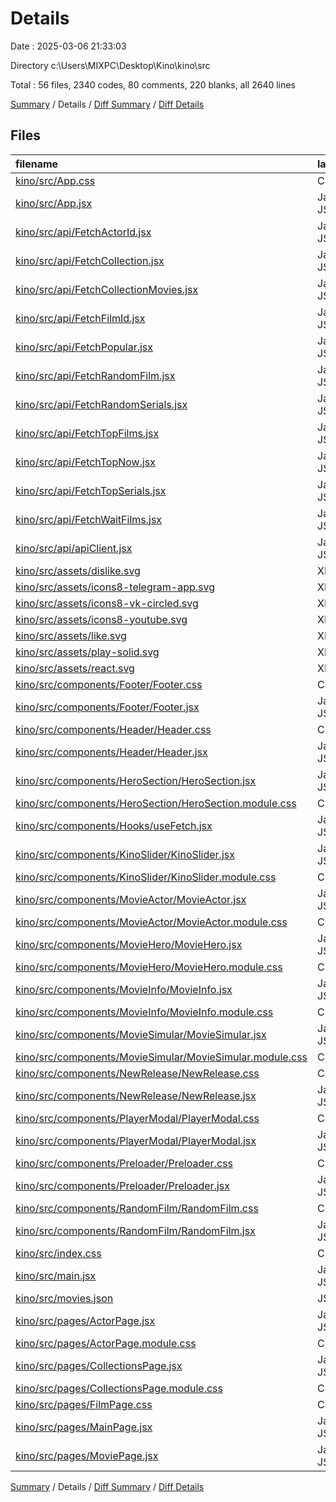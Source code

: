 # Details

Date : 2025-03-06 21:33:03

Directory c:\\Users\\MIXPC\\Desktop\\Kino\\kino\\src

Total : 56 files,  2340 codes, 80 comments, 220 blanks, all 2640 lines

[Summary](results.md) / Details / [Diff Summary](diff.md) / [Diff Details](diff-details.md)

## Files
| filename | language | code | comment | blank | total |
| :--- | :--- | ---: | ---: | ---: | ---: |
| [kino/src/App.css](/kino/src/App.css) | CSS | 71 | 0 | 3 | 74 |
| [kino/src/App.jsx](/kino/src/App.jsx) | JavaScript JSX | 21 | 0 | 8 | 29 |
| [kino/src/api/FetchActorId.jsx](/kino/src/api/FetchActorId.jsx) | JavaScript JSX | 25 | 0 | 4 | 29 |
| [kino/src/api/FetchCollection.jsx](/kino/src/api/FetchCollection.jsx) | JavaScript JSX | 27 | 0 | 0 | 27 |
| [kino/src/api/FetchCollectionMovies.jsx](/kino/src/api/FetchCollectionMovies.jsx) | JavaScript JSX | 26 | 0 | 1 | 27 |
| [kino/src/api/FetchFilmId.jsx](/kino/src/api/FetchFilmId.jsx) | JavaScript JSX | 25 | 0 | 3 | 28 |
| [kino/src/api/FetchPopular.jsx](/kino/src/api/FetchPopular.jsx) | JavaScript JSX | 24 | 0 | 2 | 26 |
| [kino/src/api/FetchRandomFilm.jsx](/kino/src/api/FetchRandomFilm.jsx) | JavaScript JSX | 25 | 3 | 2 | 30 |
| [kino/src/api/FetchRandomSerials.jsx](/kino/src/api/FetchRandomSerials.jsx) | JavaScript JSX | 25 | 4 | 4 | 33 |
| [kino/src/api/FetchTopFilms.jsx](/kino/src/api/FetchTopFilms.jsx) | JavaScript JSX | 25 | 0 | 2 | 27 |
| [kino/src/api/FetchTopNow.jsx](/kino/src/api/FetchTopNow.jsx) | JavaScript JSX | 25 | 0 | 1 | 26 |
| [kino/src/api/FetchTopSerials.jsx](/kino/src/api/FetchTopSerials.jsx) | JavaScript JSX | 25 | 0 | 3 | 28 |
| [kino/src/api/FetchWaitFilms.jsx](/kino/src/api/FetchWaitFilms.jsx) | JavaScript JSX | 25 | 0 | 3 | 28 |
| [kino/src/api/apiClient.jsx](/kino/src/api/apiClient.jsx) | JavaScript JSX | 7 | 0 | 1 | 8 |
| [kino/src/assets/dislike.svg](/kino/src/assets/dislike.svg) | XML | 3 | 0 | 1 | 4 |
| [kino/src/assets/icons8-telegram-app.svg](/kino/src/assets/icons8-telegram-app.svg) | XML | 1 | 0 | 0 | 1 |
| [kino/src/assets/icons8-vk-circled.svg](/kino/src/assets/icons8-vk-circled.svg) | XML | 1 | 0 | 0 | 1 |
| [kino/src/assets/icons8-youtube.svg](/kino/src/assets/icons8-youtube.svg) | XML | 1 | 0 | 0 | 1 |
| [kino/src/assets/like.svg](/kino/src/assets/like.svg) | XML | 3 | 0 | 1 | 4 |
| [kino/src/assets/play-solid.svg](/kino/src/assets/play-solid.svg) | XML | 1 | 0 | 0 | 1 |
| [kino/src/assets/react.svg](/kino/src/assets/react.svg) | XML | 1 | 0 | 0 | 1 |
| [kino/src/components/Footer/Footer.css](/kino/src/components/Footer/Footer.css) | CSS | 70 | 0 | 2 | 72 |
| [kino/src/components/Footer/Footer.jsx](/kino/src/components/Footer/Footer.jsx) | JavaScript JSX | 30 | 0 | 2 | 32 |
| [kino/src/components/Header/Header.css](/kino/src/components/Header/Header.css) | CSS | 81 | 0 | 6 | 87 |
| [kino/src/components/Header/Header.jsx](/kino/src/components/Header/Header.jsx) | JavaScript JSX | 28 | 0 | 2 | 30 |
| [kino/src/components/HeroSection/HeroSection.jsx](/kino/src/components/HeroSection/HeroSection.jsx) | JavaScript JSX | 48 | 1 | 8 | 57 |
| [kino/src/components/HeroSection/HeroSection.module.css](/kino/src/components/HeroSection/HeroSection.module.css) | CSS | 127 | 0 | 15 | 142 |
| [kino/src/components/Hooks/useFetch.jsx](/kino/src/components/Hooks/useFetch.jsx) | JavaScript JSX | 21 | 1 | 4 | 26 |
| [kino/src/components/KinoSlider/KinoSlider.jsx](/kino/src/components/KinoSlider/KinoSlider.jsx) | JavaScript JSX | 58 | 15 | 9 | 82 |
| [kino/src/components/KinoSlider/KinoSlider.module.css](/kino/src/components/KinoSlider/KinoSlider.module.css) | CSS | 92 | 0 | 7 | 99 |
| [kino/src/components/MovieActor/MovieActor.jsx](/kino/src/components/MovieActor/MovieActor.jsx) | JavaScript JSX | 39 | 0 | 5 | 44 |
| [kino/src/components/MovieActor/MovieActor.module.css](/kino/src/components/MovieActor/MovieActor.module.css) | CSS | 25 | 0 | 4 | 29 |
| [kino/src/components/MovieHero/MovieHero.jsx](/kino/src/components/MovieHero/MovieHero.jsx) | JavaScript JSX | 82 | 0 | 8 | 90 |
| [kino/src/components/MovieHero/MovieHero.module.css](/kino/src/components/MovieHero/MovieHero.module.css) | CSS | 92 | 0 | 3 | 95 |
| [kino/src/components/MovieInfo/MovieInfo.jsx](/kino/src/components/MovieInfo/MovieInfo.jsx) | JavaScript JSX | 36 | 0 | 1 | 37 |
| [kino/src/components/MovieInfo/MovieInfo.module.css](/kino/src/components/MovieInfo/MovieInfo.module.css) | CSS | 68 | 0 | 5 | 73 |
| [kino/src/components/MovieSimular/MovieSimular.jsx](/kino/src/components/MovieSimular/MovieSimular.jsx) | JavaScript JSX | 52 | 0 | 5 | 57 |
| [kino/src/components/MovieSimular/MovieSimular.module.css](/kino/src/components/MovieSimular/MovieSimular.module.css) | CSS | 77 | 0 | 6 | 83 |
| [kino/src/components/NewRelease/NewRelease.css](/kino/src/components/NewRelease/NewRelease.css) | CSS | 86 | 0 | 11 | 97 |
| [kino/src/components/NewRelease/NewRelease.jsx](/kino/src/components/NewRelease/NewRelease.jsx) | JavaScript JSX | 55 | 1 | 9 | 65 |
| [kino/src/components/PlayerModal/PlayerModal.css](/kino/src/components/PlayerModal/PlayerModal.css) | CSS | 37 | 0 | 1 | 38 |
| [kino/src/components/PlayerModal/PlayerModal.jsx](/kino/src/components/PlayerModal/PlayerModal.jsx) | JavaScript JSX | 22 | 0 | 4 | 26 |
| [kino/src/components/Preloader/Preloader.css](/kino/src/components/Preloader/Preloader.css) | CSS | 11 | 0 | 0 | 11 |
| [kino/src/components/Preloader/Preloader.jsx](/kino/src/components/Preloader/Preloader.jsx) | JavaScript JSX | 8 | 0 | 2 | 10 |
| [kino/src/components/RandomFilm/RandomFilm.css](/kino/src/components/RandomFilm/RandomFilm.css) | CSS | 82 | 0 | 3 | 85 |
| [kino/src/components/RandomFilm/RandomFilm.jsx](/kino/src/components/RandomFilm/RandomFilm.jsx) | JavaScript JSX | 33 | 0 | 3 | 36 |
| [kino/src/index.css](/kino/src/index.css) | CSS | 46 | 0 | 5 | 51 |
| [kino/src/main.jsx](/kino/src/main.jsx) | JavaScript JSX | 16 | 3 | 3 | 22 |
| [kino/src/movies.json](/kino/src/movies.json) | JSON | 46 | 0 | 1 | 47 |
| [kino/src/pages/ActorPage.jsx](/kino/src/pages/ActorPage.jsx) | JavaScript JSX | 48 | 1 | 12 | 61 |
| [kino/src/pages/ActorPage.module.css](/kino/src/pages/ActorPage.module.css) | CSS | 45 | 0 | 3 | 48 |
| [kino/src/pages/CollectionsPage.jsx](/kino/src/pages/CollectionsPage.jsx) | JavaScript JSX | 53 | 1 | 7 | 61 |
| [kino/src/pages/CollectionsPage.module.css](/kino/src/pages/CollectionsPage.module.css) | CSS | 87 | 48 | 8 | 143 |
| [kino/src/pages/FilmPage.css](/kino/src/pages/FilmPage.css) | CSS | 174 | 0 | 6 | 180 |
| [kino/src/pages/MainPage.jsx](/kino/src/pages/MainPage.jsx) | JavaScript JSX | 44 | 1 | 3 | 48 |
| [kino/src/pages/MoviePage.jsx](/kino/src/pages/MoviePage.jsx) | JavaScript JSX | 34 | 1 | 8 | 43 |

[Summary](results.md) / Details / [Diff Summary](diff.md) / [Diff Details](diff-details.md)